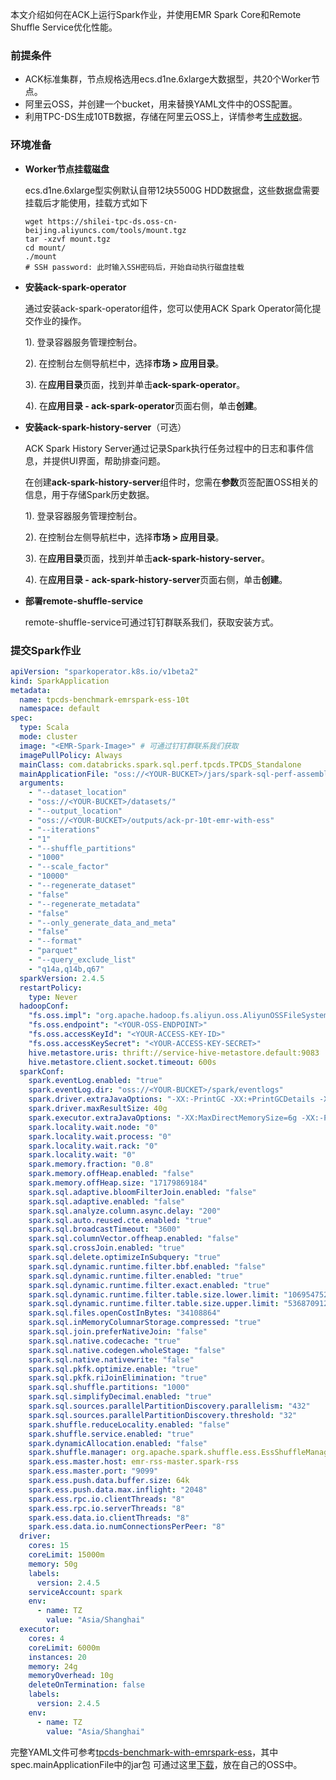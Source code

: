 本文介绍如何在ACK上运行Spark作业，并使用EMR Spark Core和Remote Shuffle Service优化性能。

### 前提条件
- ACK标准集群，节点规格选用ecs.d1ne.6xlarge大数据型，共20个Worker节点。
- 阿里云OSS，并创建一个bucket，用来替换YAML文件中的OSS配置。
- 利用TPC-DS生成10TB数据，存储在阿里云OSS上，详情参考[生成数据](./generate-data.md)。

### 环境准备
- **Worker节点挂载磁盘**

  ecs.d1ne.6xlarge型实例默认自带12块5500G HDD数据盘，这些数据盘需要挂载后才能使用，挂载方式如下

  ```shell
  wget https://shilei-tpc-ds.oss-cn-beijing.aliyuncs.com/tools/mount.tgz
  tar -xzvf mount.tgz
  cd mount/
  ./mount
  # SSH password: 此时输入SSH密码后，开始自动执行磁盘挂载
  ```

- **安装ack-spark-operator**

  通过安装ack-spark-operator组件，您可以使用ACK Spark Operator简化提交作业的操作。

     1). 登录容器服务管理控制台。

     2). 在控制台左侧导航栏中，选择**市场 > 应用目录**。

     3). 在**应用目录**页面，找到并单击**ack-spark-operator**。

     4). 在**应用目录 - ack-spark-operator**页面右侧，单击**创建**。

- **安装ack-spark-history-server**（可选）

  ACK Spark History Server通过记录Spark执行任务过程中的日志和事件信息，并提供UI界面，帮助排查问题。 

     在创建**ack-spark-history-server**组件时，您需在**参数**页签配置OSS相关的信息，用于存储Spark历史数据。

     1). 登录容器服务管理控制台。

     2). 在控制台左侧导航栏中，选择**市场 > 应用目录**。

     3). 在**应用目录**页面，找到并单击**ack-spark-history-server**。

     4). 在**应用目录 -** **ack-spark-history-server**页面右侧，单击**创建**。

- **部署remote-shuffle-service**

  remote-shuffle-service可通过钉钉群联系我们，获取安装方式。


### 提交Spark作业

```yaml
apiVersion: "sparkoperator.k8s.io/v1beta2"
kind: SparkApplication
metadata:
  name: tpcds-benchmark-emrspark-ess-10t
  namespace: default
spec:
  type: Scala
  mode: cluster
  image: "<EMR-Spark-Image>" # 可通过钉钉群联系我们获取
  imagePullPolicy: Always
  mainClass: com.databricks.spark.sql.perf.tpcds.TPCDS_Standalone
  mainApplicationFile: "oss://<YOUR-BUCKET>/jars/spark-sql-perf-assembly-0.5.0-SNAPSHOT.jar"
  arguments:
    - "--dataset_location"
    - "oss://<YOUR-BUCKET>/datasets/"
    - "--output_location"
    - "oss://<YOUR-BUCKET>/outputs/ack-pr-10t-emr-with-ess"
    - "--iterations"
    - "1"
    - "--shuffle_partitions"
    - "1000"
    - "--scale_factor"
    - "10000"
    - "--regenerate_dataset"
    - "false"
    - "--regenerate_metadata"
    - "false"
    - "--only_generate_data_and_meta"
    - "false"
    - "--format"
    - "parquet"
    - "--query_exclude_list"
    - "q14a,q14b,q67"
  sparkVersion: 2.4.5
  restartPolicy:
    type: Never
  hadoopConf:
    "fs.oss.impl": "org.apache.hadoop.fs.aliyun.oss.AliyunOSSFileSystem"
    "fs.oss.endpoint": "<YOUR-OSS-ENDPOINT>"
    "fs.oss.accessKeyId": "<YOUR-ACCESS-KEY-ID>"
    "fs.oss.accessKeySecret": "<YOUR-ACCESS-KEY-SECRET>"
    hive.metastore.uris: thrift://service-hive-metastore.default:9083
    hive.metastore.client.socket.timeout: 600s
  sparkConf:
    spark.eventLog.enabled: "true"
    spark.eventLog.dir: "oss://<YOUR-BUCKET>/spark/eventlogs"
    spark.driver.extraJavaOptions: "-XX:-PrintGC -XX:+PrintGCDetails -XX:+PrintGCTimeStamps -XX:+PrintGCDateStamps"
    spark.driver.maxResultSize: 40g
    spark.executor.extraJavaOptions: "-XX:MaxDirectMemorySize=6g -XX:-PrintGC -XX:+PrintGCDetails -XX:+PrintGCTimeStamps -XX:+PrintGCDateStamps"
    spark.locality.wait.node: "0"
    spark.locality.wait.process: "0"
    spark.locality.wait.rack: "0"
    spark.locality.wait: "0"
    spark.memory.fraction: "0.8"
    spark.memory.offHeap.enabled: "false"
    spark.memory.offHeap.size: "17179869184"
    spark.sql.adaptive.bloomFilterJoin.enabled: "false"
    spark.sql.adaptive.enabled: "false"
    spark.sql.analyze.column.async.delay: "200"
    spark.sql.auto.reused.cte.enabled: "true"
    spark.sql.broadcastTimeout: "3600"
    spark.sql.columnVector.offheap.enabled: "false"
    spark.sql.crossJoin.enabled: "true"
    spark.sql.delete.optimizeInSubquery: "true"
    spark.sql.dynamic.runtime.filter.bbf.enabled: "false"
    spark.sql.dynamic.runtime.filter.enabled: "true"
    spark.sql.dynamic.runtime.filter.exact.enabled: "true"
    spark.sql.dynamic.runtime.filter.table.size.lower.limit: "1069547520"
    spark.sql.dynamic.runtime.filter.table.size.upper.limit: "5368709120"
    spark.sql.files.openCostInBytes: "34108864"
    spark.sql.inMemoryColumnarStorage.compressed: "true"
    spark.sql.join.preferNativeJoin: "false"
    spark.sql.native.codecache: "true"
    spark.sql.native.codegen.wholeStage: "false"
    spark.sql.native.nativewrite: "false"
    spark.sql.pkfk.optimize.enable: "true"
    spark.sql.pkfk.riJoinElimination: "true"
    spark.sql.shuffle.partitions: "1000"
    spark.sql.simplifyDecimal.enabled: "true"
    spark.sql.sources.parallelPartitionDiscovery.parallelism: "432"
    spark.sql.sources.parallelPartitionDiscovery.threshold: "32"
    spark.shuffle.reduceLocality.enabled: "false"
    spark.shuffle.service.enabled: "true"
    spark.dynamicAllocation.enabled: "false"
    spark.shuffle.manager: org.apache.spark.shuffle.ess.EssShuffleManager
    spark.ess.master.host: emr-rss-master.spark-rss
    spark.ess.master.port: "9099"
    spark.ess.push.data.buffer.size: 64k
    spark.ess.push.data.max.inflight: "2048"
    spark.ess.rpc.io.clientThreads: "8"
    spark.ess.rpc.io.serverThreads: "8"
    spark.ess.data.io.clientThreads: "8"
    spark.ess.data.io.numConnectionsPerPeer: "8"
  driver:
    cores: 15
    coreLimit: 15000m
    memory: 50g
    labels:
      version: 2.4.5
    serviceAccount: spark
    env:
      - name: TZ
        value: "Asia/Shanghai"
  executor:
    cores: 4
    coreLimit: 6000m
    instances: 20
    memory: 24g
    memoryOverhead: 10g
    deleteOnTermination: false
    labels:
      version: 2.4.5
    env:
      - name: TZ
        value: "Asia/Shanghai"
```
完整YAML文件可参考[tpcds-benchmark-with-emrspark-ess](../../kubernetes/emr/tpcds-benchmark-with-emrspark-ess.yaml)，其中spec.mainApplicationFile中的jar包
可通过这里[下载](../../kubernetes/emr/jar/spark-sql-perf-assembly-0.5.0-SNAPSHOT.jar)，放在自己的OSS中。